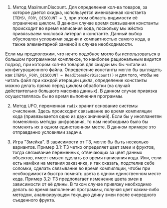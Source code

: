 1. Метод MaximumDiscount.
Для определения кол-ва товаров, за которое дается скидка, используется именованная константа `ITEMS\_FOR\_DISCOUNT = 3`, при этом область видимости её ограничена циклом. В данном случае время связывания константы происходит во время написания кода, поскольку мы жёстко привязываем числовой литерал к константе. Данный выбор обусловлен условиями задачи и компактностью самого кода, а также элементарной заменой в случае необходимости.

Если мы предположим, что нечто подобное могло бы использоваться в большом программном комплексе, то наиболее рациональным видится подход, при котором кол-во товаров для скидки мы бы читали из конфигурационного файла. Определение константы могло бы выглядеть как `ITEMS\_FOR\_DISCOUNT = ReadItemsForDiscount()` и для того, чтобы не читать файл при каждой итерации цикла, определение константы можно делать прямо перед циклом обработки (на случай действительно большого массива данных). В данном случае привязка осуществлялась бы во время выполнения программы.

2. Метод UFO, переменная `radix` хранит основание системы счисления. Здесь происходит связывание во время компиляции кода (привязывается одно из двух значений). Если бы у инопланетян поменялись методы шифрования, то нам необходимо было бы поменять их в одном единственном месте. В данном примере это отправданно условиями задачи.

3. Игра "Змейка". В зависимости от ТЗ, могло бы быть несколько вариантов.
Пример 3.1: ТЗ четко определяет цвет змеи и фруктов, тогда связывание переменных, отвечающих за цвет данных объектов, имеет смысл сделать во время написания кода. Или, если есть намёки на метания заказчика, и так сказать, подстелив себе соломки, сделать связывание во время компиляции, чтобы при необходимости быстро помнять цвета в одном единственном месте кода.
Пример 3.2: ТЗ предполагает изменение цвета змеи в зависимости от её длины. В таком случае привязку необходимо делать во время выполнения программы, получая цвет каким-либо методом, анализирующем текущую длину змеи после очередного съеденного фрукта.
